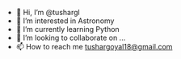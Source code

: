 - 👋 Hi, I’m @tushargl
- 👀 I’m interested in Astronomy
- 🌱 I’m currently learning Python
- 💞️ I’m looking to collaborate on ...
- 📫 How to reach me tushargoyal18@gmail.com

<!---
tushargl/tushargl is a ✨ special ✨ repository because its `README.md` (this file) appears on your GitHub profile.
You can click the Preview link to take a look at your changes.
--->
